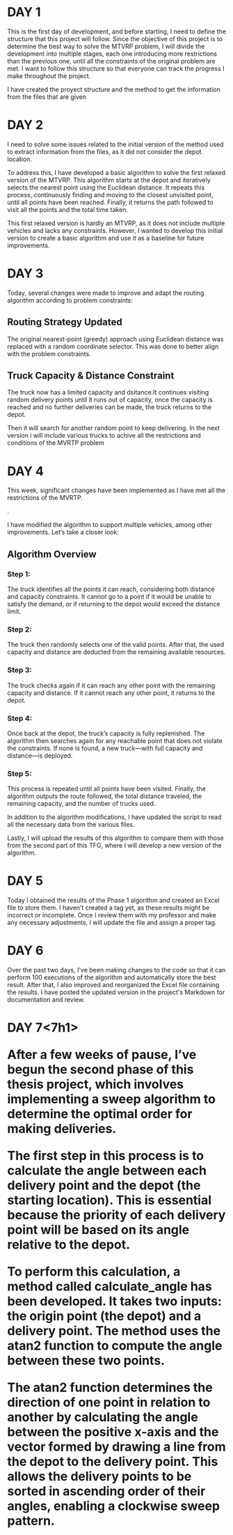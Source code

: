 <h1>DAY 1</h1>

<p>This is the first day of development, and before starting, I need to define the structure that this project will follow. Since the objective of this project is to determine the best way to solve the MTVRP problem, I will divide the development into multiple stages, each one introducing more restrictions than the previous one, until all the constraints of the original problem are met. I want to follow this structure so that everyone can track the progress I make throughout the project.</p>

<p>I have created the proyect structure and the method to get the information from the files that are given</p>

<h1>DAY 2</h1>

<p>I need to solve some issues related to the initial version of the method used to extract information from the files, as it did not consider the depot location.

To address this, I have developed a basic algorithm to solve the first relaxed version of the MTVRP. This algorithm starts at the depot and iteratively selects the nearest point using the Euclidean distance. It repeats this process, continuously finding and moving to the closest unvisited point, until all points have been reached. Finally, it returns the path followed to visit all the points and the total time taken.

This first relaxed version is hardly an MTVRP, as it does not include multiple vehicles and lacks any constraints. However, I wanted to develop this initial version to create a basic algorithm and use it as a baseline for future improvements.</p>

<h1>DAY 3</h1>
<p>Today, several changes were made to improve and adapt the routing algorithm according to problem constraints:</p>

<h2>Routing Strategy Updated</h2>
<p>The original nearest-point (greedy) approach using Euclidean distance was replaced with a random coordinate selector.
This was done to better align with the problem constraints.</p>

<h2>Truck Capacity & Distance Constraint</h2>
<p>The truck now has a limited capacity and dsitance.It continues visiting random delivery points until it runs out of capacity, once the capacity is reached and no further deliveries can be made, the truck returns to the depot.</p>

<p>Then it will search for another random point to keep delivering.
In the next version i will include various trucks to achive all the restrictions and conditions of the MVRTP problem</p>

<h1>DAY 4</h1> 
<p>This week, significant changes have been implemented as I have met all the restrictions of the MVRTP.</p> 
.
<p>I have modified the algorithm to support multiple vehicles, among other improvements. Let’s take a closer look:</p> 

<h2>Algorithm Overview</h2> 

<h3>Step 1:</h3> <p>The truck identifies all the points it can reach, considering both distance and capacity constraints. It cannot go to a point if it would be unable to satisfy the demand, or if returning to the depot would exceed the distance limit.</p> 
<h3>Step 2:</h3> <p>The truck then randomly selects one of the valid points. After that, the used capacity and distance are deducted from the remaining available resources.</p> 
<h3>Step 3:</h3> <p>The truck checks again if it can reach any other point with the remaining capacity and distance. If it cannot reach any other point, it returns to the depot.</p> 
<h3>Step 4:</h3> <p>Once back at the depot, the truck’s capacity is fully replenished. The algorithm then searches again for any reachable point that does not violate the constraints. If none is found, a new truck—with full capacity and distance—is deployed.</p> 
<h3>Step 5:</h3> <p>This process is repeated until all points have been visited. Finally, the algorithm outputs the route followed, the total distance traveled, the remaining capacity, and the number of trucks used.</p> 

<p>In addition to the algorithm modifications, I have updated the script to read all the necessary data from the various files.</p> 

<p>Lastly, I will upload the results of this algorithm to compare them with those from the second part of this TFG, where I will develop a new version of the algorithm.</p>

<h1>DAY 5</h1>

<p>Today I obtained the results of the Phase 1 algorithm and created an Excel file to store them. I haven't created a tag yet, as these results might be incorrect or incomplete. Once I review them with my professor and make any necessary adjustments, I will update the file and assign a proper tag.</p>

<h1>DAY 6</h1>

<p>Over the past two days, I've been making changes to the code so that it can perform 100 executions of the algorithm and automatically store the best result. After that, I also improved and reorganized the Excel file containing the results.
I have posted the updated version in the project's Markdown for documentation and review.</p>

<h1>DAY 7<7h1>

<p>After a few weeks of pause, I’ve begun the second phase of this thesis project, which involves implementing a sweep algorithm to determine the optimal order for making deliveries.

The first step in this process is to calculate the angle between each delivery point and the depot (the starting location). This is essential because the priority of each delivery point will be based on its angle relative to the depot.

To perform this calculation, a method called calculate_angle has been developed. It takes two inputs: the origin point (the depot) and a delivery point. The method uses the atan2 function to compute the angle between these two points.

The atan2 function determines the direction of one point in relation to another by calculating the angle between the positive x-axis and the vector formed by drawing a line from the depot to the delivery point. This allows the delivery points to be sorted in ascending order of their angles, enabling a clockwise sweep pattern.
</p>
